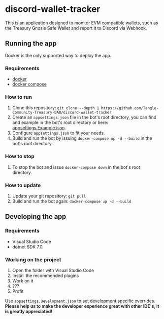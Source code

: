 # discord-wallet-tracker

This is an application designed to monitor EVM compatible wallets, such as the Treasury Gnosis Safe Wallet and report it to Discord via Webhook.

## **Running the app**
Docker is the only supported way to deploy the app.
### Requirements
- [docker](https://docs.docker.com/engine/install/)
- [docker compose](https://docs.docker.com/compose/install/)

### How to run
1. Clone this repository: ``git clone --depth 1 https://github.com/Tangle-Community-Treasury-DAO/discord-wallet-tracker``
2. Create an ``appsettings.json`` file in the bot's root directory, you can find and example in the bot's root directory or here: [appsettings.Example.json](https://raw.githubusercontent.com/Tangle-Community-Treasury-DAO/discord-wallet-tracker/develop/appsettings.Example.json).
3. Configure ``appsettings.json`` to fit your needs.
4. Build and run the bot by issuing ``docker-compose up -d --build`` in the bot's root directory.

### How to stop
1. To stop the bot and issue ``docker-compose down`` in the bot's root directory.

### How to update
1. Update your git repository: ``git pull``
2. Build and run the bot again: ``docker-compose up -d --build``

## **Developing the app**
### Requirements
- Visual Studio Code
- dotnet SDK 7.0

### Working on the project
1. Open the folder with Visual Studio Code
2. Install the recommended plugins
3. Work on it
4. ???
5. Profit

Use ``appsettings.Development.json`` to set development specific overrides.  
**Please help us to make the developer experience great with other IDE's, it is greatly appreciated!**